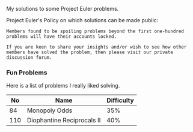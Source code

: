 My solutions to some Project Euler problems. 

Project Euler's Policy on which solutions can be made public: 

```
Members found to be spoiling problems beyond the first one-hundred problems will have their accounts locked.

If you are keen to share your insights and/or wish to see how other members have solved the problem, then please visit our private discussion forum.
```

### Fun Problems

Here is a list of problems I really liked solving.

| No  | Name                 | Difficulty |
|-----|----------------------|------------|
| 84  | Monopoly Odds        | 35%        |
| 110 | Diophantine Reciprocals II | 40%  |
